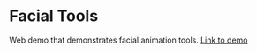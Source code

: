 # Facial Tools
Web demo that demonstrates facial animation tools. [Link to demo](https://gerardllorach.github.io/facialTools)